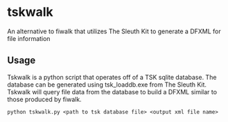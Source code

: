 # tskwalk
An alternative to fiwalk that utilizes The Sleuth Kit to generate a DFXML for file information

## Usage
Tskwalk is a python script that operates off of a TSK sqlite database.  The database can be generated using tsk_loaddb.exe from The Sleuth Kit.
Tskwalk will query file data from the database to build a DFXML similar to those produced by fiwalk.

```
python tskwalk.py <path to tsk database file> <output xml file name>
```

